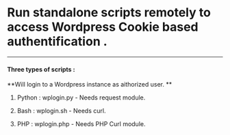 # Run standalone scripts remotely to access Wordpress Cookie based authentification .

---------------------------------------------------------------------------------------------------------------------------

#### Three types of scripts :

**Will login to a Wordpress instance as aithorized user. **

1.  Python : wplogin.py - Needs request module. 

2.  Bash  : wplogin.sh  - Needs curl.

3.  PHP : wplogin.php - Needs PHP Curl module.

